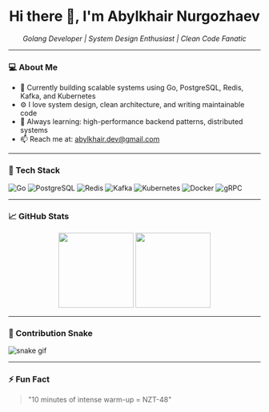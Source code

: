 <h1 align="center">Hi there 👋, I'm Abylkhair Nurgozhaev</h1>
<p align="center">
  <em>Golang Developer | System Design Enthusiast | Clean Code Fanatic</em>
</p>

---

### 💻 About Me

- 🔭 Currently building scalable systems using Go, PostgreSQL, Redis, Kafka, and Kubernetes  
- ⚙️ I love system design, clean architecture, and writing maintainable code  
- 🧠 Always learning: high-performance backend patterns, distributed systems  
- 📫 Reach me at: abylkhair.dev@gmail.com

---

### 🚀 Tech Stack

![Go](https://img.shields.io/badge/-Go-000?style=flat&logo=go)
![PostgreSQL](https://img.shields.io/badge/-PostgreSQL-000?style=flat&logo=postgresql)
![Redis](https://img.shields.io/badge/-Redis-000?style=flat&logo=redis)
![Kafka](https://img.shields.io/badge/-Kafka-000?style=flat&logo=apache-kafka)
![Kubernetes](https://img.shields.io/badge/-Kubernetes-000?style=flat&logo=kubernetes)
![Docker](https://img.shields.io/badge/-Docker-000?style=flat&logo=docker)
![gRPC](https://img.shields.io/badge/-gRPC-000?style=flat&logo=grpc)

---

### 📈 GitHub Stats

<p align="center">
  <img height="150em" src="https://github-readme-stats.vercel.app/api?username=abylkhair&show_icons=true&theme=github_dark" />
  <img height="150em" src="https://github-readme-stats.vercel.app/api/top-langs/?username=abylkhair&layout=compact&theme=github_dark" />
</p>

---

### 🐍 Contribution Snake

![snake gif](https://github.com/abylkhair/abylkhair/blob/output/github-contribution-grid-snake.svg)

---

### ⚡ Fun Fact

> "10 minutes of intense warm-up = NZT-48"

